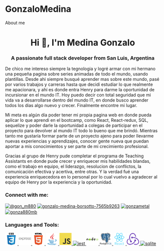 # GonzaloMedina
About me

<h1 align="center">Hi 👋, I'm Medina Gonzalo</h1>
<h3 align="center">A passionate full stack developer from San Luis, Argentina</h3>

<p>De chico me intereso siempre la tegnologia y logré armar con mi hermano una pequeña pagina sobre series animadas de todo el mundo, usando plantillas. Desde ahi siempre busqué aprender mas sobre este mundo, pasé por varios trabajos y carreras hasta que decidí estudiar lo que realmente me apacionara, y ahí es donde entra Henry para darme la oportunidad de incursionar en el mundo IT. Hoy puedo decir con total seguridad que mi vida va a desarrollarse dentro del mundo IT, en donde busco aprender todos los dias algo nuevo y crecer. Finalmente encontre mi lugar. 

Mi meta es algún día poder tener mi propia pagina web en donde pueda aplicar lo que aprendi en el bootcamp, como React, React-redux, SQL, sequelize y poder darle la oportunidad a colegas de participar en el proyecto para devolver al mundo IT todo lo bueno que me brindó. Mientras tanto me gustaría formar parte de un proyecto ajeno para poder llevarme nuevas experiencias y aprendizajes, conocer gente nueva que puedan aportar a mis conocimientos y ser parte de mi crecimiento profesional.

Gracias al grupo de Henry pude completar el programa de Teaching Assistants en donde pude crecer y enriquecer mis habilidades blandas, como el trabajo en equipo, el liderazgo, resolucion de conflictos, la comunicación efectiva y acertiva, entre otras. Y la verdad fué una experiencia enriquecedora en lo personal por lo cual vuelvo a agradecer al equipo de Henry por la experiencia y la oportunidad. </p>

<h3 align="left">Connect with me:</h3>
<p align="left">
<a href="https://twitter.com/@gon_m880" target="blank"><img align="center" src="https://raw.githubusercontent.com/rahuldkjain/github-profile-readme-generator/master/src/images/icons/Social/twitter.svg" alt="@gon_m880" height="30" width="40" /></a>
<a href="https://linkedin.com/in/gonzalo-medina-borsotto-7565b9263" target="blank"><img align="center" src="https://raw.githubusercontent.com/rahuldkjain/github-profile-readme-generator/master/src/images/icons/Social/linked-in-alt.svg" alt="gonzalo-medina-borsotto-7565b9263" height="30" width="40" /></a>
<a href="https://fb.com/gonzametal" target="blank"><img align="center" src="https://raw.githubusercontent.com/rahuldkjain/github-profile-readme-generator/master/src/images/icons/Social/facebook.svg" alt="gonzametal" height="30" width="40" /></a>
<a href="https://instagram.com/gonza880mb" target="blank"><img align="center" src="https://raw.githubusercontent.com/rahuldkjain/github-profile-readme-generator/master/src/images/icons/Social/instagram.svg" alt="gonza880mb" height="30" width="40" /></a>
</p>

<h3 align="left">Languages and Tools:</h3>
<p align="left"> <a href="https://www.w3schools.com/css/" target="_blank" rel="noreferrer"> <img src="https://raw.githubusercontent.com/devicons/devicon/master/icons/css3/css3-original-wordmark.svg" alt="css3" width="40" height="40"/> </a> <a href="https://expressjs.com" target="_blank" rel="noreferrer"> <img src="https://raw.githubusercontent.com/devicons/devicon/master/icons/express/express-original-wordmark.svg" alt="express" width="40" height="40"/> </a> <a href="https://www.w3.org/html/" target="_blank" rel="noreferrer"> <img src="https://raw.githubusercontent.com/devicons/devicon/master/icons/html5/html5-original-wordmark.svg" alt="html5" width="40" height="40"/> </a> <a href="https://www.java.com" target="_blank" rel="noreferrer"> <img src="https://raw.githubusercontent.com/devicons/devicon/master/icons/java/java-original.svg" alt="java" width="40" height="40"/> </a> <a href="https://developer.mozilla.org/en-US/docs/Web/JavaScript" target="_blank" rel="noreferrer"> <img src="https://raw.githubusercontent.com/devicons/devicon/master/icons/javascript/javascript-original.svg" alt="javascript" width="40" height="40"/> </a> <a href="https://jestjs.io" target="_blank" rel="noreferrer"> <img src="https://www.vectorlogo.zone/logos/jestjsio/jestjsio-icon.svg" alt="jest" width="40" height="40"/> </a> <a href="https://nodejs.org" target="_blank" rel="noreferrer"> <img src="https://raw.githubusercontent.com/devicons/devicon/master/icons/nodejs/nodejs-original-wordmark.svg" alt="nodejs" width="40" height="40"/> </a> <a href="https://www.postgresql.org" target="_blank" rel="noreferrer"> <img src="https://raw.githubusercontent.com/devicons/devicon/master/icons/postgresql/postgresql-original-wordmark.svg" alt="postgresql" width="40" height="40"/> </a> <a href="https://reactjs.org/" target="_blank" rel="noreferrer"> <img src="https://raw.githubusercontent.com/devicons/devicon/master/icons/react/react-original-wordmark.svg" alt="react" width="40" height="40"/> </a> <a href="https://redux.js.org" target="_blank" rel="noreferrer"> <img src="https://raw.githubusercontent.com/devicons/devicon/master/icons/redux/redux-original.svg" alt="redux" width="40" height="40"/> </a> <a href="https://www.sqlite.org/" target="_blank" rel="noreferrer"> <img src="https://www.vectorlogo.zone/logos/sqlite/sqlite-icon.svg" alt="sqlite" width="40" height="40"/> </a> </p>
